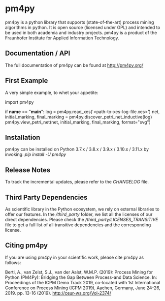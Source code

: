 # pm4py
pm4py is a python library that supports (state-of-the-art) process mining algorithms in python. 
It is open source (licensed under GPL) and intended to be used in both academia and industry projects.
pm4py is a product of the Fraunhofer Institute for Applied Information Technology.

## Documentation / API
The full documentation of pm4py can be found at http://pm4py.org/

## First Example
A very simple example, to whet your appetite:

import pm4py

if __name__ == "__main__":
    log = pm4py.read_xes('<path-to-xes-log-file.xes>')
    net, initial_marking, final_marking = pm4py.discover_petri_net_inductive(log)
    pm4py.view_petri_net(net, initial_marking, final_marking, format="svg")

## Installation
pm4py can be installed on Python 3.7.x / 3.8.x / 3.9.x / 3.10.x / 3.11.x by invoking:
*pip install -U pm4py*

## Release Notes
To track the incremental updates, please refer to the *CHANGELOG* file.

## Third Party Dependencies
As scientific library in the Python ecosystem, we rely on external libraries to offer our features.
In the */third_party* folder, we list all the licenses of our direct dependencies.
Please check the */third_party/LICENSES_TRANSITIVE* file to get a full list of all transitive dependencies and the corresponding license.

## Citing pm4py
If you are using pm4py in your scientific work, please cite pm4py as follows:

Berti, A., van Zelst, S.J., van der Aalst, W.M.P. (2019): Process Mining for Python (PM4Py): Bridging the Gap Between Process-and Data Science. In: Proceedings of the ICPM Demo Track 2019, co-located with 1st International Conference on Process Mining (ICPM 2019), Aachen, Germany, June 24-26, 2019. pp. 13-16 (2019). http://ceur-ws.org/Vol-2374/
